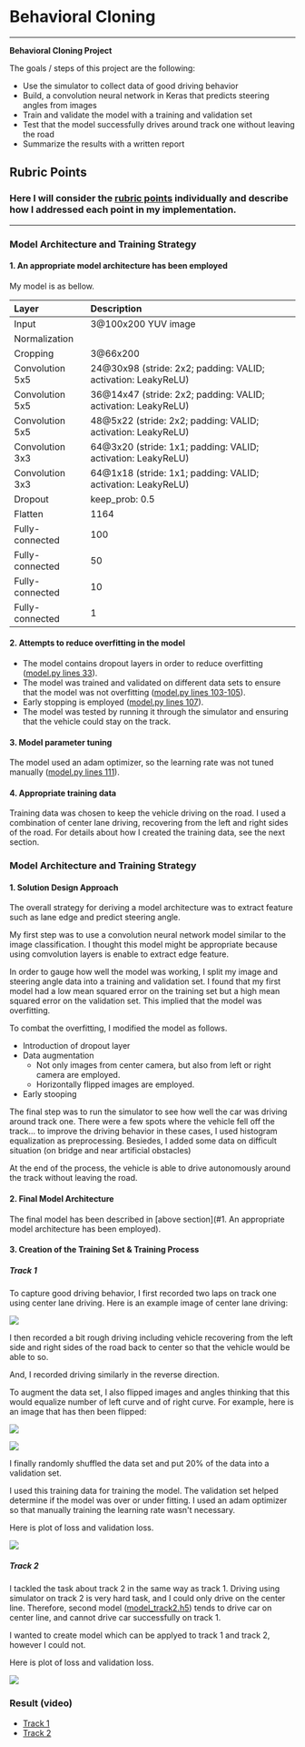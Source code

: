 # **Behavioral Cloning**

---

**Behavioral Cloning Project**

The goals / steps of this project are the following:
* Use the simulator to collect data of good driving behavior
* Build, a convolution neural network in Keras that predicts steering angles from images
* Train and validate the model with a training and validation set
* Test that the model successfully drives around track one without leaving the road
* Summarize the results with a written report


## Rubric Points
### Here I will consider the [rubric points](https://review.udacity.com/#!/rubrics/432/view) individually and describe how I addressed each point in my implementation.  

---
### Model Architecture and Training Strategy

#### 1. An appropriate model architecture has been employed

My model is as bellow.

| Layer           | Description
|:----------------|:-----------
| Input           | 3@100x200 YUV image
| Normalization   |
| Cropping        | 3@66x200
| Convolution 5x5 | 24@30x98 (stride: 2x2; padding: VALID; activation: LeakyReLU)
| Convolution 5x5 | 36@14x47 (stride: 2x2; padding: VALID; activation: LeakyReLU)
| Convolution 5x5 | 48@5x22  (stride: 2x2; padding: VALID; activation: LeakyReLU)
| Convolution 3x3 | 64@3x20  (stride: 1x1; padding: VALID; activation: LeakyReLU)
| Convolution 3x3 | 64@1x18  (stride: 1x1; padding: VALID; activation: LeakyReLU)
| Dropout         | keep_prob: 0.5
| Flatten         | 1164
| Fully-connected | 100
| Fully-connected | 50
| Fully-connected | 10
| Fully-connected | 1

#### 2. Attempts to reduce overfitting in the model

- The model contains dropout layers in order to reduce overfitting ([model.py lines 33](https://github.com/eduidl/CarND-Behavioral-Cloning-P3/blob/master/model.py#L33)).
- The model was trained and validated on different data sets to ensure that the model was not overfitting ([model.py lines 103-105](https://github.com/eduidl/CarND-Behavioral-Cloning-P3/blob/master/model.py#L103-L105)).
- Early stopping is employed ([model.py lines 107](https://github.com/eduidl/CarND-Behavioral-Cloning-P3/blob/master/model.py#L107)).
- The model was tested by running it through the simulator and ensuring that the vehicle could stay on the track.

#### 3. Model parameter tuning

The model used an adam optimizer, so the learning rate was not tuned manually ([model.py lines 111](https://github.com/eduidl/CarND-Behavioral-Cloning-P3/blob/master/model.py#L111)).

#### 4. Appropriate training data

Training data was chosen to keep the vehicle driving on the road. I used a combination of center lane driving, recovering from the left and right sides of the road. For details about how I created the training data, see the next section.

### Model Architecture and Training Strategy

#### 1. Solution Design Approach

The overall strategy for deriving a model architecture was to extract feature such as lane edge and predict steering angle.

My first step was to use a convolution neural network model similar to the image classification. I thought this model might be appropriate because using comvolution layers is enable to extract edge feature.

In order to gauge how well the model was working, I split my image and steering angle data into a training and validation set. I found that my first model had a low mean squared error on the training set but a high mean squared error on the validation set. This implied that the model was overfitting.

To combat the overfitting, I modified the model as follows.

- Introduction of dropout layer
- Data augmentation
  - Not only images from center camera, but also from left or right camera are employed.
  - Horizontally flipped images are employed.
- Early stooping

The final step was to run the simulator to see how well the car was driving around track one. There were a few spots where the vehicle fell off the track... to improve the driving behavior in these cases, I used histogram equalization as preprocessing. Besiedes, I added some data on difficult situation (on bridge and near artificial obstacles)

At the end of the process, the vehicle is able to drive autonomously around the track without leaving the road.

#### 2. Final Model Architecture

The final model has been described in [above section](#1. An appropriate model architecture has been employed).

#### 3. Creation of the Training Set & Training Process

##### Track 1

To capture good driving behavior, I first recorded two laps on track one using center lane driving. Here is an example image of center lane driving:

![](./writeup_images/center.jpg)

I then recorded a bit rough driving including vehicle recovering from the left side and right sides of the road back to center so that the vehicle would be able to so.

And, I recorded driving similarly in the reverse direction.

To augment the data set, I also flipped images and angles thinking that this would equalize number of left curve and of right curve. For example, here is an image that has then been flipped:

![](./writeup_images/center.jpg)

![](./writeup_images/center_flip.jpg)

I finally randomly shuffled the data set and put 20% of the data into a validation set.

I used this training data for training the model. The validation set helped determine if the model was over or under fitting. I used an adam optimizer so that manually training the learning rate wasn't necessary.

Here is plot of loss and validation loss.

 ![](./writeup_images/learning_track1.png)

##### Track 2

I tackled the task about track 2 in the same way as track 1.
Driving using simulator on track 2 is very hard task, and I could only drive on the center line. Therefore, second model ([model_track2.h5](https://github.com/eduidl/CarND-Behavioral-Cloning-P3/blob/master/model_track2.h5)) tends to drive car on center line, and cannot drive car successfully on track 1.

I wanted to create model which can be applyed to track 1 and track 2, however I could not.

Here is plot of loss and validation loss.

 ![](./writeup_images/learning_track2.png)

### Result (video)

- [Track 1](https://github.com/eduidl/CarND-Behavioral-Cloning-P3/blob/master/track1.mp4)
- [Track 2](https://github.com/eduidl/CarND-Behavioral-Cloning-P3/blob/master/track2.mp4)
